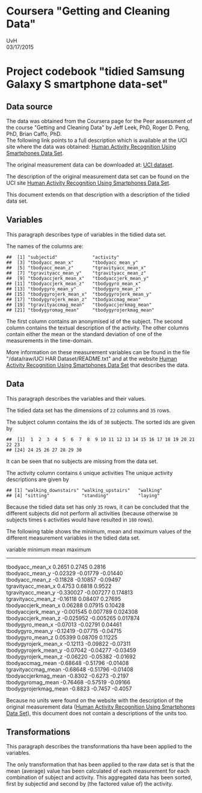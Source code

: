 # Coursera "Getting and Cleaning Data"
UvH  
03/17/2015  

# Project codebook "tidied Samsung Galaxy S smartphone data-set"

## Data source

The data was obtained from the Coursera page for the Peer assessment of the course "Getting and Cleaning Data" by Jeff Leek, PhD, Roger D. Peng, PhD, Brian Caffo, PhD.   
The following link points to a full description which is available at the UCI site where the data was obtained: [Human Activity Recognition Using Smartphones Data Set](http://archive.ics.uci.edu/ml/datasets/Human+Activity+Recognition+Using+Smartphones).

The original measurement data can be downloaded at: [UCI dataset](https://d396qusza40orc.cloudfront.net/getdata%2Fprojectfiles%2FUCI%20HAR%20Dataset.zip).

The description of the original measurement data set can be found on the UCI site [Human Activity Recognition Using Smartphones Data Set](http://archive.ics.uci.edu/ml/datasets/Human+Activity+Recognition+Using+Smartphones).   

This document extends on that description with a description of the tidied data set.

## Variables

This paragraph describes type of variables in the tidied data set.



The names of the columns are:

```
##  [1] "subjectid"             "activity"             
##  [3] "tbodyacc_mean_x"       "tbodyacc_mean_y"      
##  [5] "tbodyacc_mean_z"       "tgravityacc_mean_x"   
##  [7] "tgravityacc_mean_y"    "tgravityacc_mean_z"   
##  [9] "tbodyaccjerk_mean_x"   "tbodyaccjerk_mean_y"  
## [11] "tbodyaccjerk_mean_z"   "tbodygyro_mean_x"     
## [13] "tbodygyro_mean_y"      "tbodygyro_mean_z"     
## [15] "tbodygyrojerk_mean_x"  "tbodygyrojerk_mean_y" 
## [17] "tbodygyrojerk_mean_z"  "tbodyaccmag_mean"     
## [19] "tgravityaccmag_mean"   "tbodyaccjerkmag_mean" 
## [21] "tbodygyromag_mean"     "tbodygyrojerkmag_mean"
```
  
The first column contains an anonymised id of the subject. The second column contains the textual description of the activity. The other columns contain either the mean or the standard deviation of one of the measurements in the time-domain.  

More information on these measurement variables can be found in the file "/data/raw/UCI HAR Dataset/README.txt" and at the website [Human Activity Recognition Using Smartphones Data Set](http://archive.ics.uci.edu/ml/datasets/Human+Activity+Recognition+Using+Smartphones#) that describes the data.


## Data

This paragraph describes the variables and their values.

The tidied data set has the dimensions of ``22`` columns and ``35`` rows. 

The subject column contains the ids of ``30`` subjects. The sorted ids are given by

```
##  [1]  1  2  3  4  5  6  7  8  9 10 11 12 13 14 15 16 17 18 19 20 21 22 23
## [24] 24 25 26 27 28 29 30
```
It can be seen that no subjects are missing from the data set.

The activity column contains ``6`` unique activities The unique activity descriptions are given by

```
## [1] "walking_downstairs" "walking_upstairs"   "walking"           
## [4] "sitting"            "standing"           "laying"
```

Because the tidied data set has only ``35`` rows, it can be concluded that the different subjects did not perform all activities (because otherwise ``30`` subjects times ``6`` activities would have resulted in ``180`` rows).

The following table shows the minimum, mean and maximum values of the different measurement variables in the tidied data set.


variable                minimum       mean          maximum     
----------------------  ------------  ------------  ------------
tbodyacc_mean_x         0.2651        0.2745        0.2816      
tbodyacc_mean_y         -0.02329      -0.01779      -0.01440    
tbodyacc_mean_z         -0.11828      -0.10857      -0.09497    
tgravityacc_mean_x      0.4753        0.6818        0.9522      
tgravityacc_mean_y      -0.330027     -0.007277      0.174813   
tgravityacc_mean_z      -0.16118       0.08407       0.27695    
tbodyaccjerk_mean_x     0.06288       0.07915       0.10428     
tbodyaccjerk_mean_y     -0.001545      0.007789      0.024308   
tbodyaccjerk_mean_z     -0.025952     -0.005265      0.017874   
tbodygyro_mean_x        -0.07013      -0.02791       0.04461    
tbodygyro_mean_y        -0.12419      -0.07715      -0.04715    
tbodygyro_mean_z        0.05399       0.08709       0.11225     
tbodygyrojerk_mean_x    -0.12113      -0.09822      -0.07311    
tbodygyrojerk_mean_y    -0.07042      -0.04277      -0.03459    
tbodygyrojerk_mean_z    -0.06220      -0.05382      -0.01692    
tbodyaccmag_mean        -0.68648      -0.51796      -0.01408    
tgravityaccmag_mean     -0.68648      -0.51796      -0.01408    
tbodyaccjerkmag_mean    -0.8302       -0.6273       -0.2197     
tbodygyromag_mean       -0.76468      -0.57519      -0.09166    
tbodygyrojerkmag_mean   -0.8823       -0.7457       -0.4057     

Because no units were found on the website with the description of the original measurement data ([Human Activity Recognition Using Smartphones Data Set](http://archive.ics.uci.edu/ml/datasets/Human+Activity+Recognition+Using+Smartphones)), this document does not contain a descriptions of the units too.

## Transformations

This paragraph describes the transformations tha have been applied to the variables.

The only transformation that has been applied to the raw data set is that the mean (average) value has been calculated of each measurement for each combination of subject and activity. This aggregated data has been sorted, first by subjectid and second by (the factored value of) the activity.
